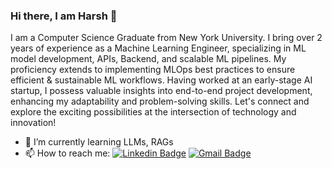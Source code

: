 ### Hi there, I am Harsh 👋

I am a Computer Science Graduate from New York University. I bring over 2 years of experience as a Machine Learning Engineer, specializing in ML model development, APIs, Backend, and scalable ML pipelines. My proficiency extends to implementing MLOps best practices to ensure efficient & sustainable ML workflows. Having worked at an early-stage AI startup, I possess valuable insights into end-to-end project development, enhancing my adaptability and problem-solving skills. Let's connect and explore the exciting possibilities at the intersection of technology and innovation!

- 🌱 I’m currently learning LLMs, RAGs
- 📫 How to reach me: [![Linkedin Badge](https://img.shields.io/badge/-anirudhemmadi-blue?style=flat-square&logo=Linkedin&logoColor=white&link=https://www.linkedin.com/in/harshapte/)](https://www.linkedin.com/in/harshapte/)
[![Gmail Badge](https://img.shields.io/badge/-kanna6501@gmail.com-c14438?style=flat-square&logo=Gmail&logoColor=white&link=mailto:ha2179@nyu.edu)](mailto:ha2179@nyu.edu)

<!--
**harshapte26/harshapte26** is a ✨ _special_ ✨ repository because its `README.md` (this file) appears on your GitHub profile.

Here are some ideas to get you started:

- 🔭 I’m currently working on ...
- 🌱 I’m currently learning ...
- 👯 I’m looking to collaborate on ...
- 🤔 I’m looking for help with ...
- 💬 Ask me about ...
- 📫 How to reach me: ...
- 😄 Pronouns: ...
- ⚡ Fun fact: ...
-->
